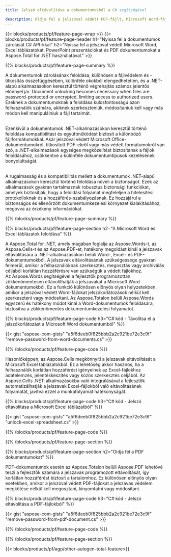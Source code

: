 ```yaml
---
title: Jelszó eltávolítása a dokumentumokból a C# segítségével 

description: Oldja fel a jelszóval védett PDF-fájlt, Microsoft Word-fájlt, Excel-táblázatot és PowerPoint-prezentációs fájlokat a C#-alkalmazáson keresztül.
---
```


{{< blocks/products/pf/feature-page-wrap >}}
{{< blocks/products/pf/feature-page-header h1="Nyissa fel a dokumentumok zárolását C# API-kkal" h2="Nyissa fel a jelszóval védett Microsoft Word, Excel táblázatokat, PowerPoint prezentációkat és PDF dokumentumokat a Aspose.Total for .NET használatával." >}}

{{% blocks/products/pf/feature-page-summary %}}

A dokumentumok zárolásának feloldása, különösen a fájlvédelem és -titkosítás összefüggésében, különféle okokból elengedhetetlen, és a .NET-alapú alkalmazásokon keresztül történő végrehajtás számos jelentős előnnyel jár. Document unlocking becomes necessary when files are password-protected or encrypted, limiting access to authorized users. Ezeknek a dokumentumoknak a feloldása kulcsfontosságú azon felhasználók számára, akiknek szerkeszteniük, módosítaniuk kell vagy más módon kell manipulálniuk a fájl tartalmát. <br /><br />

Ezenkívül a dokumentumok .NET-alkalmazásokon keresztül történő feloldása kompatibilitást és együttműködést biztosít a különböző fájlformátumokkal. Akár jelszóval védett Microsoft Office-dokumentumokról, titkosított PDF-ekről vagy más védett formátumokról van szó, a .NET-alkalmazások egységes megközelítést biztosítanak a fájlok feloldásához, csökkentve a különféle dokumentumtípusok kezelésének bonyolultságát.<br /><br />

A rugalmasság és a kompatibilitás mellett a dokumentumok .NET-alapú alkalmazásokon keresztül történő feloldása növeli a biztonságot. Ezek az alkalmazások gyakran tartalmaznak robusztus biztonsági funkciókat, amelyek biztosítják, hogy a feloldási folyamat megfeleljen a hitelesítési protokolloknak és a hozzáférés-szabályozásnak. Ez hozzájárul a biztonságos és ellenőrzött dokumentumkezelési környezet kialakításához, megóvva az érzékeny információkat.

{{% /blocks/products/pf/feature-page-summary  %}}

{{% blocks/products/pf/feature-page-section  h2="A Microsoft Word és Excel táblázatok feloldása" %}}

A Aspose.Total for .NET, amely magában foglalja az Aspose.Words-t, az Aspose.Cells-t és az Aspose.PDF-et, hatékony megoldást kínál a jelszavak eltávolítására a .NET-alkalmazásokon belüli Word-, Excel- és PDF-dokumentumokból. A jelszavak eltávolításának szükségessége gyakran felmerül, amikor a felhasználóknak szerkesztés, megosztás vagy archiválás céljából korlátlan hozzáférésre van szükségük a védett fájlokhoz.<br />
Az Aspose.Words segítségével a fejlesztők programozottan zökkenőmentesen eltávolíthatják a jelszavakat a Microsoft Word dokumentumokból. Ez a funkció különösen előnyös olyan helyzetekben, amikor a jelszóval védett Word-fájlokat jelszókorlátozások nélkül kell szerkeszteni vagy módosítani. Az Aspose.Totalon belüli Aspose.Words egyszerű és hatékony módot kínál a Word-dokumentumok feloldására, biztosítva a zökkenőmentes dokumentumkezelési folyamatot.

{{% blocks/products/pf/feature-page-code h3="C# kód - Távolítsa el a jelszókorlátozást a Microsoft Word dokumentumból" %}}

{{< gist "aspose-com-gists" "a5f6deeb0f825bbb2a2c921be72e3c9f" "remove-password-from-word-documents.cs" >}}

{{% /blocks/products/pf/feature-page-code  %}}

Hasonlóképpen, az Aspose.Cells megkönnyíti a jelszavak eltávolítását a Microsoft Excel táblázatokból. Ez a lehetőség akkor hasznos, ha a felhasználók korlátlan hozzáférést igényelnek az Excel-fájlokhoz adatelemzés, jelentéskészítés vagy közös szerkesztés céljából. Az Aspose.Cells .NET-alkalmazásokba való integrálásával a fejlesztők automatizálhatják a jelszavak Excel-fájlokból való eltávolításának folyamatát, javítva ezzel a munkafolyamat hatékonyságát.

{{% blocks/products/pf/feature-page-code h3="C# kód - Jelszó eltávolítása a Microsoft Excel táblázatból" %}}

{{< gist "aspose-com-gists" "a5f6deeb0f825bbb2a2c921be72e3c9f" "unlock-excel-spreadsheet.cs" >}}

{{% /blocks/products/pf/feature-page-code  %}}

{{% /blocks/products/pf/feature-page-section %}}

{{% blocks/products/pf/feature-page-section  h2="Oldja fel a PDF dokumentumokat" %}}

PDF-dokumentumok esetén az Aspose.Totalon belüli Aspose.PDF lehetővé teszi a fejlesztők számára a jelszavak programozott eltávolítását, így korlátlan hozzáférést biztosít a tartalomhoz. Ez különösen előnyös olyan esetekben, amikor a jelszóval védett PDF-fájlokat a jelszavas védelem megkötése nélkül kell megosztani, kinyomtatni vagy módosítani.

{{% blocks/products/pf/feature-page-code h3="C# kód - Jelszó eltávolítása a PDF-fájlokból" %}}

{{< gist "aspose-com-gists" "a5f6deeb0f825bbb2a2c921be72e3c9f" "remove-password-from-pdf-document.cs" >}}

{{% /blocks/products/pf/feature-page-code  %}}

{{% /blocks/products/pf/feature-page-section %}}

{{< blocks/products/pf/agp/other-autogen-total-feature>}}